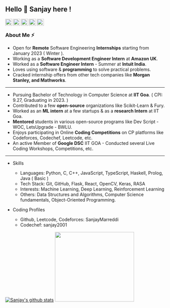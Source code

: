 ## Hello 👋 Sanjay here !

<a href="https://www.linkedin.com/in/sanjaymarreddi/">
  <img align="left" alt="Sanjay's Linkdein" width="22px" src="https://cdn.jsdelivr.net/npm/simple-icons@v3/icons/linkedin.svg" />
</a>
<a href="https://twitter.com/SanjayMarreddi">
  <img align="left" alt="Sanjay's Twitter" width="22px" src="https://cdn.jsdelivr.net/npm/simple-icons@v3/icons/twitter.svg" />
</a>
<a href="https://github.com/SanjayMarreddi">
  <img align="left" alt="Sanjay's Github" width="22px" src="https://cdn.jsdelivr.net/npm/simple-icons@v3/icons/github.svg" />
</a>
<a href="https://instagram.com/SanjayMarreddi/">
  <img align="left" alt="Sanjay's Instagram" width="22px" src="https://cdn.jsdelivr.net/npm/simple-icons@v3/icons/instagram.svg" />
</a>
<a href="https://www.facebook.com/SanjayMarreddi/">
  <img align="left" alt="Sanjay's Facebook" width="22px" src="https://cdn.jsdelivr.net/npm/simple-icons@v3/icons/facebook.svg" />
</a>

<br/> 

### About Me :zap:
- Open for **Remote** Software Engineering **Internships** starting from January 2023 ( Winter ).
- Working as a **Software Development Engineer Intern** at **Amazon UK**.
- Worked as a **Software Engineer Intern** - Summer at **Intuit India**.
- Loves using software & **programming** to solve practical problems. 
- Cracked internship offers from other tech companies like **Morgan Stanley, and Mathworks**.

***

- Pursuing Bachelor of Technology in Computer Science at **IIT Goa**. ( CPI: 9.27, Graduating in 2023. )
- Contributed to a few **open-source** organizations like Scikit-Learn & Fury.
- Worked as an **ML intern** at a few startups & as a **research Intern** at IIT Goa.
- **Mentored** students in various open-source programs like Dev Script - WOC, LetsUpgrade - BWLU.
- Enjoys participating in Online **Coding Competitions** on CP platforms like Codeforces, Codechef, Leetcode, etc.
- An active Member of **Google DSC** IIT GOA - Conducted several Live Coding Workshops, Competitions, etc. 

***

- Skills 
  - Languages: Python, C, C++, JavaScript, TypeScript, Haskell, Prolog, Java ( Basic )
  - Tech Stack: Git, GitHub, Flask, React, OpenCV, Keras, RASA
  - Interests: Machine Learning, Deep Learning, Reinforcement Learning
  - Others: Data Structures and Algorithms, Computer Science fundamentals, Object-Oriented Programming. 


- Coding Profiles
  - Github, Leetcode, Codeforces: SanjayMarreddi
  - Codechef: sanjay2001


[![Sanjay's github stats](https://github-readme-stats.vercel.app/api?username=SanjayMarreddi&show_icons=true&theme=radical)](https://github.com/SanjayMarreddi)
<img src="https://miro.medium.com/max/1360/1*IRGHmiGsa16stedQvIaZfw.gif" width="250" height="220"/>
